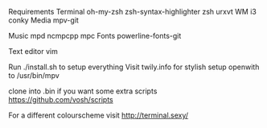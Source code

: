 Requirements
Terminal
    oh-my-zsh
    zsh-syntax-highlighter
    zsh
    urxvt
WM
    i3
    conky
Media
    mpv-git

Music
    mpd
    ncmpcpp
    mpc
Fonts
    powerline-fonts-git

Text editor
    vim

Run ./install.sh to setup everything
Visit twily.info for stylish 
setup openwith to /usr/bin/mpv

clone into .bin if you want some extra scripts
https://github.com/vosh/scripts

For a different colourscheme visit
http://terminal.sexy/
